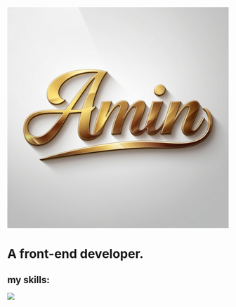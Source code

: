 <div align="center">
  <img src="./logo.jpg" alt="logo" width="550px" />
</div>

<h1>
  A front-end developer.
</h1>

<h2>
  my skills:
</h2>

<img src="https://skillicons.dev/icons?i=html,css,bootstrap,js,jquery,less,sass,py,react" />
